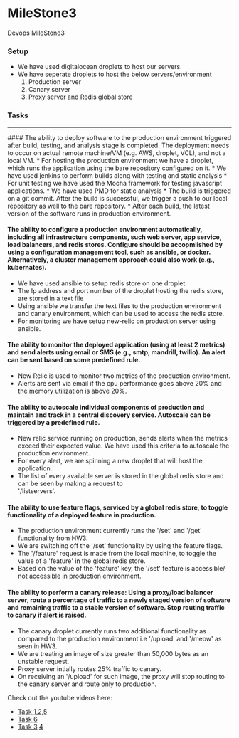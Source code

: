 # MileStone3
Devops MileStone3

### Setup

* We have used digitalocean droplets to host our servers.
* We have seperate droplets to host the below servers/environment
  1) Production server
  2) Canary server
  3) Proxy server and Redis global store

### Tasks
<hr>
#### The ability to deploy software to the production environment triggered after build, testing, and analysis stage is completed. The deployment needs to occur on actual remote machine/VM (e.g. AWS, droplet, VCL), and not a local VM.
* For hosting the production environment we have a droplet, which runs the application using the bare repository configured on it.
* We have used jenkins to perform builds along with testing and static analysis
* For unit testing we have used the Mocha framework for testing javascript applications.
* We have used PMD for static analysis
* The build is triggered on a git commit. After the build is successful, we trigger a push to our local repository as well to   the bare repository.
* After each build, the latest version of the software runs in production environment.

#### The ability to configure a production environment automatically, including all infrastructure components, such web server, app service, load balancers, and redis stores. Configure should be accopmlished by using a configuration management tool, such as ansible, or docker. Alternatively, a cluster management approach could also work (e.g., kubernates).
* We have used ansible to setup redis store on one droplet.
* The Ip address and port number of the droplet hosting the redis store, are stored in a text file
* Using ansible we transfer the text files to the production environment and canary environment, which can be used to access   the redis store.
* For monitoring we have setup new-relic on production server using ansible.

#### The ability to monitor the deployed application (using at least 2 metrics) and send alerts using email or SMS (e.g., smtp, mandrill, twilio). An alert can be sent based on some predefined rule.
* New Relic is used to monitor two metrics of the production environment.
* Alerts are sent via email if the cpu performance goes above 20% and the memory utilization is above 20%.

#### The ability to autoscale individual components of production and maintain and track in a central discovery service. Autoscale can be triggered by a predefined rule.
* New relic service running on production, sends alerts when the metrics exceed their expected value. We have used this         criteria to autoscale the production environment.
* For every alert, we are spinning a new droplet that will host the application.
* The list of every available server is stored in the global redis store and can be seen by making a request to            
  '/listservers'.

#### The ability to use feature flags, serviced by a global redis store, to toggle functionality of a deployed feature in production.
* The production environment currently runs the '/set' and '/get' functionality from HW3.
* We are switching off the '/set' functionality by using the feature flags.
* The '/feature' request is made from the local machine, to toggle the value of a 'feature' in the global redis store.
* Based on the value of the 'feature' key, the '/set' feature is accessible/ not accessible in production environment.

#### The ability to perform a canary release: Using a proxy/load balancer server, route a percentage of traffic to a newly staged version of software and remaining traffic to a stable version of software. Stop routing traffic to canary if alert is raised.
* The canary droplet currently runs two additional functionality as compared to the production environment i.e '/upload' and   '/meow' as seen in HW3.
* We are treating an image of size greater than 50,000 bytes as an unstable request.
* Proxy server intially routes 25% traffic to canary.
* On receiving an '/upload' for such image, the proxy will stop routing to the canary server and route only to production.

Check out the youtube videos here:
* [Task 1,2,5](https://www.youtube.com/watch?v=2vMwlwFRMuM)
* [Task 6](https://www.youtube.com/watch?v=NO34TEJAbv4)
* [Task 3,4]()

